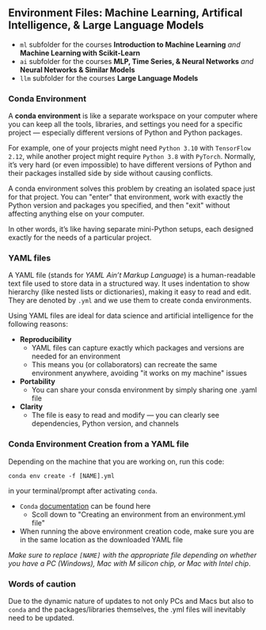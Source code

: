 ## Environment Files: Machine Learning, Artifical Intelligence, & Large Language Models

* `ml` subfolder for the courses **Introduction to Machine Learning** _and_ **Machine Learning with Scikit-Learn**
* `ai` subfolder for the courses **MLP, Time Series, & Neural Networks** _and_ **Neural Networks & Similar Models**
* `llm` subfolder for the courses **Large Language Models**

### Conda Environment

A **conda environment** is like a separate workspace on your computer where you can keep all the tools, libraries, and settings you need for a specific project — especially different versions of Python and Python packages.

For example, one of your projects might need `Python 3.10` with `TensorFlow 2.12`, while another project might require `Python 3.8` with `PyTorch`. Normally, it’s very hard (or even impossible) to have different versions of Python and their packages installed side by side without causing conflicts.

A conda environment solves this problem by creating an isolated space just for that project. You can "enter" that environment, work with exactly the Python version and packages you specified, and then "exit" without affecting anything else on your computer.

In other words, it’s like having separate mini-Python setups, each designed exactly for the needs of a particular project.

### YAML files

A YAML file (stands for _YAML Ain’t Markup Language_) is a human-readable text file used to store data in a structured way. It uses indentation to show hierarchy (like nested lists or dictionaries), making it easy to read and edit. They are denoted by `.yml` and we use them to create conda environments.

Using YAML files are ideal for data science and artificial intelligence for the following reasons:

* **Reproducibility**
   * YAML files can capture exactly which packages and versions are needed for an environment
   * This means you (or collaborators) can recreate the same environment anywhere, avoiding "it works on my machine" issues
* **Portability**
   * You can share your consda environment by simply sharing one .yaml file
* **Clarity**
   * The file is easy to read and modify — you can clearly see dependencies, Python version, and channels 

### Conda Environment Creation from a YAML file

Depending on the machine that you are working on, run this code:

`conda env create -f [NAME].yml`

in your terminal/prompt after activating `conda`.

*  `Conda` [documentation](https://docs.conda.io/projects/conda/en/latest/user-guide/tasks/manage-environments.html) can be found here
    * Scoll down to "Creating an environment from an environment.yml file"
*  When running the above environment creation code, make sure you are in the same location as the downloaded YAML file

*Make sure to replace `[NAME]` with the appropriate file depending on whether you have a PC (Windows), Mac with M silicon chip, or Mac with Intel chip*.

### Words of caution

Due to the dynamic nature of updates to not only PCs and Macs but also to `conda` and the packages/libraries themselves, the .yml files will inevitably need to be updated.
